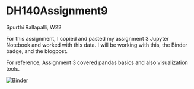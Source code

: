 # DH140Assignment9

Spurthi Rallapalli, W22

For this assignment, I copied and pasted my assignment 3 Jupyter Notebook and worked with this data. I will be working with this, the Binder badge, and the blogpost. 

For reference, Assignment 3 covered pandas basics and also visualization tools. 

[![Binder](https://mybinder.org/badge_logo.svg)](https://mybinder.org/v2/gh/spurthirallapalli/DH140Assignment9/HEAD)